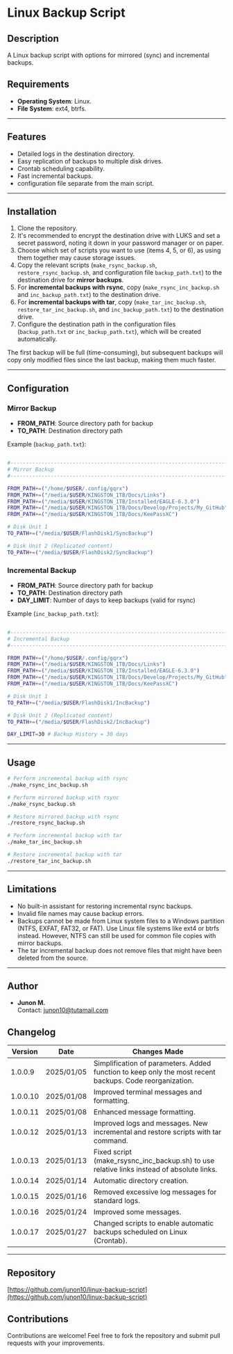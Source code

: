 # Linux Backup Script

## Description
A Linux backup script with options for mirrored (sync) and incremental backups.  

## Requirements
- **Operating System**: Linux.  
- **File System**: ext4, btrfs.  

---

## Features
- Detailed logs in the destination directory.  
- Easy replication of backups to multiple disk drives.
- Crontab scheduling capability.
- Fast incremental backups.
- configuration file separate from the main script.

---

## Installation

1. Clone the repository.  
2. It's recommended to encrypt the destination drive with LUKS and set a secret password, noting it down in your password manager or on paper.  
3. Choose which set of scripts you want to use (items 4, 5, or 6), as using them together may cause storage issues.  
4. Copy the relevant scripts (`make_rsync_backup.sh`, `restore_rsync_backup.sh`, and configuration file `backup_path.txt`) to the destination drive for **mirror backups**.  
5. For **incremental backups with rsync**, copy (`make_rsync_inc_backup.sh` and `inc_backup_path.txt`) to the destination drive.  
6. For **incremental backups with tar**, copy (`make_tar_inc_backup.sh`, `restore_tar_inc_backup.sh`, and `inc_backup_path.txt`) to the destination drive.  
7. Configure the destination path in the configuration files (`backup_path.txt` or `inc_backup_path.txt`), which will be created automatically.  

The first backup will be full (time-consuming), but subsequent backups will copy only modified files since the last backup, making them much faster.

---

## Configuration

### Mirror Backup
- **FROM_PATH**: Source directory path for backup  
- **TO_PATH**: Destination directory path  

Example (`backup_path.txt`):  
```bash

#-------------------------------------------------------------------------------
# Mirror Backup
#-------------------------------------------------------------------------------

FROM_PATH+=("/home/$USER/.config/gqrx")
FROM_PATH+=("/media/$USER/KINGSTON_1TB/Docs/Links")
FROM_PATH+=("/media/$USER/KINGSTON_1TB/Installed/EAGLE-6.3.0")
FROM_PATH+=("/media/$USER/KINGSTON_1TB/Docs/Develop/Projects/My_GitHub")
FROM_PATH+=("/media/$USER/KINGSTON_1TB/Docs/KeePassXC")

# Disk Unit 1
TO_PATH+=("/media/$USER/FlashDisk1/SyncBackup")

# Disk Unit 2 (Replicated content)
TO_PATH+=("/media/$USER/FlashDisk2/SyncBackup")

```

### Incremental Backup
- **FROM_PATH**: Source directory path for backup  
- **TO_PATH**: Destination directory path  
- **DAY_LIMIT**: Number of days to keep backups (valid for rsync)  

Example (`inc_backup_path.txt`):  
```bash

#-------------------------------------------------------------------------------
# Incremental Backup
#-------------------------------------------------------------------------------

FROM_PATH+=("/home/$USER/.config/gqrx")
FROM_PATH+=("/media/$USER/KINGSTON_1TB/Docs/Links")
FROM_PATH+=("/media/$USER/KINGSTON_1TB/Installed/EAGLE-6.3.0")
FROM_PATH+=("/media/$USER/KINGSTON_1TB/Docs/Develop/Projects/My_GitHub")
FROM_PATH+=("/media/$USER/KINGSTON_1TB/Docs/KeePassXC")

# Disk Unit 1
TO_PATH+=("/media/$USER/FlashDisk1/IncBackup")

# Disk Unit 2 (Replicated content)
TO_PATH+=("/media/$USER/FlashDisk2/IncBackup")

DAY_LIMIT=30 # Backup History = 30 days

```

---

## Usage

```bash
# Perform incremental backup with rsync  
./make_rsync_inc_backup.sh  

# Perform mirrored backup with rsync  
./make_rsync_backup.sh  

# Restore mirrored backup with rsync  
./restore_rsync_backup.sh  

# Perform incremental backup with tar  
./make_tar_inc_backup.sh  

# Restore incremental backup with tar  
./restore_tar_inc_backup.sh
```

---

## Limitations
- No built-in assistant for restoring incremental rsync backups.  
- Invalid file names may cause backup errors.  
- Backups cannot be made from Linux system files to a Windows partition (NTFS, EXFAT, FAT32, or FAT). Use Linux file systems like ext4 or btrfs instead. However, NTFS can still be used for common file copies with mirror backups.  
- The tar incremental backup does not remove files that might have been deleted from the source.  

---

## Author

- **Junon M.**  
  Contact: [junon10@tutamail.com](mailto:junon10@tutamail.com)

## Changelog

| Version | Date        | Changes Made               |
|---------|-------------|---------------------------|
| 1.0.0.9 | 2025/01/05 | Simplification of parameters. Added function to keep only the most recent backups. Code reorganization. |
| 1.0.0.10 | 2025/01/08 | Improved terminal messages and formatting. |
| 1.0.0.11 | 2025/01/08 | Enhanced message formatting. |
| 1.0.0.12 | 2025/01/13 | Improved logs and messages. New incremental and restore scripts with tar command. |
| 1.0.0.13 | 2025/01/13 | Fixed script (make_rsysnc_inc_backup.sh) to use relative links instead of absolute links. |
| 1.0.0.14 | 2025/01/14 | Automatic directory creation. |
| 1.0.0.15 | 2025/01/16 | Removed excessive log messages for standard logs. |
| 1.0.0.16 | 2025/01/24 | Improved some messages. |
| 1.0.0.17 | 2025/01/27 | Changed scripts to enable automatic backups scheduled on Linux (Crontab). |

---

## Repository
[https://github.com/junon10/linux-backup-script](https://github.com/junon10/linux-backup-script)

## Contributions
Contributions are welcome! Feel free to fork the repository and submit pull requests with your improvements.  
